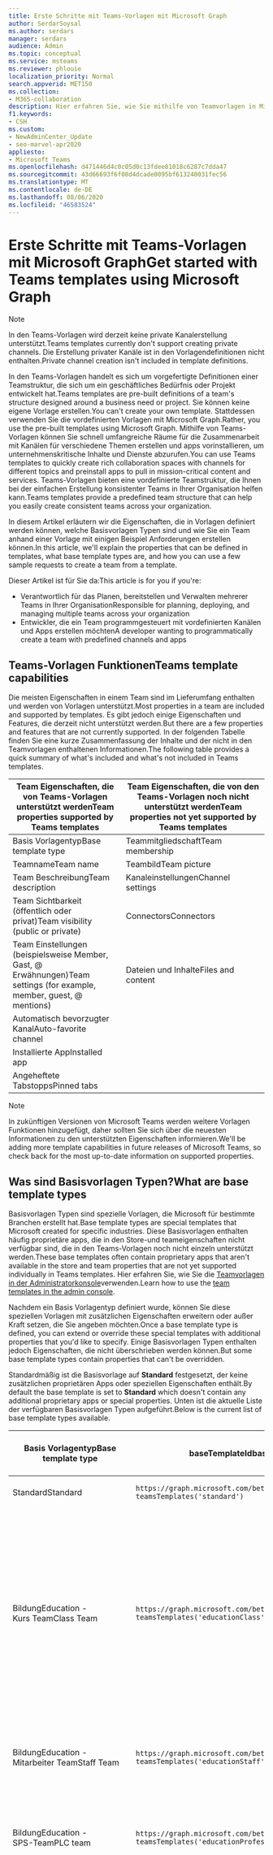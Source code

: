 ```yaml
---
title: Erste Schritte mit Teams-Vorlagen mit Microsoft Graph
author: SerdarSoysal
ms.author: serdars
manager: serdars
audience: Admin
ms.topic: conceptual
ms.service: msteams
ms.reviewer: phlouie
localization_priority: Normal
search.appverid: MET150
ms.collection:
- M365-collaboration
description: Hier erfahren Sie, wie Sie mithilfe von Teamvorlagen in Microsoft Graph Zusammenarbeit mit Kanälen für verschiedene Themen erstellen und apps vorinstallieren, um Inhalte und Dienste bereitzustellen.
f1.keywords:
- CSH
ms.custom:
- NewAdminCenter_Update
- seo-marvel-apr2020
appliesto:
- Microsoft Teams
ms.openlocfilehash: d471446d4c0c05d0c13fdee81018c6287c7dda47
ms.sourcegitcommit: 43d66693f6f08d4dcade0095bf613240031fec56
ms.translationtype: MT
ms.contentlocale: de-DE
ms.lasthandoff: 08/06/2020
ms.locfileid: "46583524"
---
```

# <a name="get-started-with-teams-templates-using-microsoft-graph"></a><span data-ttu-id="a1c3e-103">Erste Schritte mit Teams-Vorlagen mit Microsoft Graph</span><span class="sxs-lookup"><span data-stu-id="a1c3e-103">Get started with Teams templates using Microsoft Graph</span></span>

> [!NOTE]
> <span data-ttu-id="a1c3e-104">In den Teams-Vorlagen wird derzeit keine private Kanalerstellung unterstützt.</span><span class="sxs-lookup"><span data-stu-id="a1c3e-104">Teams templates currently don't support creating private channels.</span></span> <span data-ttu-id="a1c3e-105">Die Erstellung privater Kanäle ist in den Vorlagendefinitionen nicht enthalten.</span><span class="sxs-lookup"><span data-stu-id="a1c3e-105">Private channel creation isn't included in template definitions.</span></span>

<span data-ttu-id="a1c3e-106">In den Teams-Vorlagen handelt es sich um vorgefertigte Definitionen einer Teamstruktur, die sich um ein geschäftliches Bedürfnis oder Projekt entwickelt hat.</span><span class="sxs-lookup"><span data-stu-id="a1c3e-106">Teams templates are pre-built definitions of a team's structure designed around a business need or project.</span></span> <span data-ttu-id="a1c3e-107">Sie können keine eigene Vorlage erstellen.</span><span class="sxs-lookup"><span data-stu-id="a1c3e-107">You can't create your own template.</span></span> <span data-ttu-id="a1c3e-108">Stattdessen verwenden Sie die vordefinierten Vorlagen mit Microsoft Graph.</span><span class="sxs-lookup"><span data-stu-id="a1c3e-108">Rather, you use the pre-built templates using Microsoft Graph.</span></span> <span data-ttu-id="a1c3e-109">Mithilfe von Teams-Vorlagen können Sie schnell umfangreiche Räume für die Zusammenarbeit mit Kanälen für verschiedene Themen erstellen und apps vorinstallieren, um unternehmenskritische Inhalte und Dienste abzurufen.</span><span class="sxs-lookup"><span data-stu-id="a1c3e-109">You can use Teams templates to quickly create rich collaboration spaces with channels for different topics and preinstall apps to pull in mission-critical content and services.</span></span> <span data-ttu-id="a1c3e-110">Teams-Vorlagen bieten eine vordefinierte Teamstruktur, die Ihnen bei der einfachen Erstellung konsistenter Teams in Ihrer Organisation helfen kann.</span><span class="sxs-lookup"><span data-stu-id="a1c3e-110">Teams templates provide a predefined team structure that can help you easily create consistent teams across your organization.</span></span>

<span data-ttu-id="a1c3e-111">In diesem Artikel erläutern wir die Eigenschaften, die in Vorlagen definiert werden können, welche Basisvorlagen Typen sind und wie Sie ein Team anhand einer Vorlage mit einigen Beispiel Anforderungen erstellen können.</span><span class="sxs-lookup"><span data-stu-id="a1c3e-111">In this article, we'll explain the properties that can be defined in templates, what base template types are, and how you can use a few sample requests to create a team from a template.</span></span>

<span data-ttu-id="a1c3e-112">Dieser Artikel ist für Sie da:</span><span class="sxs-lookup"><span data-stu-id="a1c3e-112">This article is for you if you're:</span></span>

- <span data-ttu-id="a1c3e-113">Verantwortlich für das Planen, bereitstellen und Verwalten mehrerer Teams in Ihrer Organisation</span><span class="sxs-lookup"><span data-stu-id="a1c3e-113">Responsible for planning, deploying, and managing multiple teams across your organization</span></span><br>
- <span data-ttu-id="a1c3e-114">Entwickler, die ein Team programmgesteuert mit vordefinierten Kanälen und Apps erstellen möchten</span><span class="sxs-lookup"><span data-stu-id="a1c3e-114">A developer wanting to programmatically create a team with predefined channels and apps</span></span>

## <a name="teams-template-capabilities"></a><span data-ttu-id="a1c3e-115">Teams-Vorlagen Funktionen</span><span class="sxs-lookup"><span data-stu-id="a1c3e-115">Teams template capabilities</span></span>

<span data-ttu-id="a1c3e-116">Die meisten Eigenschaften in einem Team sind im Lieferumfang enthalten und werden von Vorlagen unterstützt.</span><span class="sxs-lookup"><span data-stu-id="a1c3e-116">Most properties in a team are included and supported by templates.</span></span> <span data-ttu-id="a1c3e-117">Es gibt jedoch einige Eigenschaften und Features, die derzeit nicht unterstützt werden.</span><span class="sxs-lookup"><span data-stu-id="a1c3e-117">But there are a few properties and features that are not currently supported.</span></span> <span data-ttu-id="a1c3e-118">In der folgenden Tabelle finden Sie eine kurze Zusammenfassung der Inhalte und der nicht in den Teamvorlagen enthaltenen Informationen.</span><span class="sxs-lookup"><span data-stu-id="a1c3e-118">The following table provides a quick summary of what's included and what's not included in Teams templates.</span></span>

| <span data-ttu-id="a1c3e-119">**Team Eigenschaften, die von Teams-Vorlagen unterstützt werden**</span><span class="sxs-lookup"><span data-stu-id="a1c3e-119">**Team properties supported by Teams templates**</span></span> | <span data-ttu-id="a1c3e-120">**Team Eigenschaften, die von den Teams-Vorlagen noch nicht unterstützt werden**</span><span class="sxs-lookup"><span data-stu-id="a1c3e-120">**Team properties not yet supported by Teams templates**</span></span> |
| ------------------------------------------------ | -------------------------------------------------------- |
| <span data-ttu-id="a1c3e-121">Basis Vorlagentyp</span><span class="sxs-lookup"><span data-stu-id="a1c3e-121">Base template type</span></span> | <span data-ttu-id="a1c3e-122">Teammitgliedschaft</span><span class="sxs-lookup"><span data-stu-id="a1c3e-122">Team membership</span></span> |
| <span data-ttu-id="a1c3e-123">Teamname</span><span class="sxs-lookup"><span data-stu-id="a1c3e-123">Team name</span></span> | <span data-ttu-id="a1c3e-124">Teambild</span><span class="sxs-lookup"><span data-stu-id="a1c3e-124">Team picture</span></span> |
| <span data-ttu-id="a1c3e-125">Team Beschreibung</span><span class="sxs-lookup"><span data-stu-id="a1c3e-125">Team description</span></span> | <span data-ttu-id="a1c3e-126">Kanaleinstellungen</span><span class="sxs-lookup"><span data-stu-id="a1c3e-126">Channel settings</span></span> |
| <span data-ttu-id="a1c3e-127">Team Sichtbarkeit (öffentlich oder privat)</span><span class="sxs-lookup"><span data-stu-id="a1c3e-127">Team visibility (public or private)</span></span> | <span data-ttu-id="a1c3e-128">Connectors</span><span class="sxs-lookup"><span data-stu-id="a1c3e-128">Connectors</span></span> |
| <span data-ttu-id="a1c3e-129">Team Einstellungen (beispielsweise Member, Gast, @ Erwähnungen)</span><span class="sxs-lookup"><span data-stu-id="a1c3e-129">Team settings (for example, member, guest, @ mentions)</span></span> | <span data-ttu-id="a1c3e-130">Dateien und Inhalte</span><span class="sxs-lookup"><span data-stu-id="a1c3e-130">Files and content</span></span> |
| <span data-ttu-id="a1c3e-131">Automatisch bevorzugter Kanal</span><span class="sxs-lookup"><span data-stu-id="a1c3e-131">Auto-favorite channel</span></span> | |
| <span data-ttu-id="a1c3e-132">Installierte App</span><span class="sxs-lookup"><span data-stu-id="a1c3e-132">Installed app</span></span> | |
| <span data-ttu-id="a1c3e-133">Angeheftete Tabstopps</span><span class="sxs-lookup"><span data-stu-id="a1c3e-133">Pinned tabs</span></span> | |

> [!NOTE]
> <span data-ttu-id="a1c3e-134">In zukünftigen Versionen von Microsoft Teams werden weitere Vorlagen Funktionen hinzugefügt, daher sollten Sie sich über die neuesten Informationen zu den unterstützten Eigenschaften informieren.</span><span class="sxs-lookup"><span data-stu-id="a1c3e-134">We'll be adding more template capabilities in future releases of Microsoft Teams, so check back for the most up-to-date information on supported properties.</span></span>

## <a name="what-are-base-template-types"></a><span data-ttu-id="a1c3e-135">Was sind Basisvorlagen Typen?</span><span class="sxs-lookup"><span data-stu-id="a1c3e-135">What are base template types</span></span>

<span data-ttu-id="a1c3e-136">Basisvorlagen Typen sind spezielle Vorlagen, die Microsoft für bestimmte Branchen erstellt hat.</span><span class="sxs-lookup"><span data-stu-id="a1c3e-136">Base template types are special templates that Microsoft created for specific industries.</span></span> <span data-ttu-id="a1c3e-137">Diese Basisvorlagen enthalten häufig proprietäre apps, die in den Store-und teameigenschaften nicht verfügbar sind, die in den Teams-Vorlagen noch nicht einzeln unterstützt werden.</span><span class="sxs-lookup"><span data-stu-id="a1c3e-137">These base templates often contain proprietary apps that aren't available in the store and team properties that are not yet supported individually in Teams templates.</span></span> <span data-ttu-id="a1c3e-138">Hier erfahren Sie, wie Sie die [Teamvorlagen in der Administratorkonsole](get-started-with-teams-templates.md)verwenden.</span><span class="sxs-lookup"><span data-stu-id="a1c3e-138">Learn how to use the [team templates in the admin console](get-started-with-teams-templates.md).</span></span>

<span data-ttu-id="a1c3e-139">Nachdem ein Basis Vorlagentyp definiert wurde, können Sie diese speziellen Vorlagen mit zusätzlichen Eigenschaften erweitern oder außer Kraft setzen, die Sie angeben möchten.</span><span class="sxs-lookup"><span data-stu-id="a1c3e-139">Once a base template type is defined, you can extend or override these special templates with additional properties that you'd like to specify.</span></span> <span data-ttu-id="a1c3e-140">Einige Basisvorlagen Typen enthalten jedoch Eigenschaften, die nicht überschrieben werden können.</span><span class="sxs-lookup"><span data-stu-id="a1c3e-140">But some base template types contain properties that can't be overridden.</span></span>

<span data-ttu-id="a1c3e-141">Standardmäßig ist die Basisvorlage auf **Standard** festgesetzt, der keine zusätzlichen proprietären Apps oder speziellen Eigenschaften enthält.</span><span class="sxs-lookup"><span data-stu-id="a1c3e-141">By default the base template is set to **Standard** which doesn't contain any additional proprietary apps or special properties.</span></span> <span data-ttu-id="a1c3e-142">Unten ist die aktuelle Liste der verfügbaren Basisvorlagen Typen aufgeführt.</span><span class="sxs-lookup"><span data-stu-id="a1c3e-142">Below is the current list of base template types available.</span></span>

| <span data-ttu-id="a1c3e-143">Basis Vorlagentyp</span><span class="sxs-lookup"><span data-stu-id="a1c3e-143">Base template type</span></span> | <span data-ttu-id="a1c3e-144">baseTemplateId</span><span class="sxs-lookup"><span data-stu-id="a1c3e-144">baseTemplateId</span></span> | <span data-ttu-id="a1c3e-145">Eigenschaften, die mit dieser Basisvorlage geliefert werden</span><span class="sxs-lookup"><span data-stu-id="a1c3e-145">Properties that come with this base template</span></span> |
| ------------------ | -------------- | ----------------------------------------------------- |
| <span data-ttu-id="a1c3e-146">Standard</span><span class="sxs-lookup"><span data-stu-id="a1c3e-146">Standard</span></span> | `https://graph.microsoft.com/beta/`<br>`teamsTemplates('standard')` | <span data-ttu-id="a1c3e-147">Keine weiteren apps und Eigenschaften</span><span class="sxs-lookup"><span data-stu-id="a1c3e-147">No additional apps and properties</span></span> |
| <span data-ttu-id="a1c3e-148">Bildung</span><span class="sxs-lookup"><span data-stu-id="a1c3e-148">Education -</span></span><br><span data-ttu-id="a1c3e-149">Kurs Team</span><span class="sxs-lookup"><span data-stu-id="a1c3e-149">Class Team</span></span> | `https://graph.microsoft.com/beta/`<br>`teamsTemplates('educationClass')` | <span data-ttu-id="a1c3e-150">Apps</span><span class="sxs-lookup"><span data-stu-id="a1c3e-150">Apps:</span></span><ul><li><span data-ttu-id="a1c3e-151">OneNote-Kurs Notizbuch (auf der Registerkarte " **Allgemein** " angeheftet)</span><span class="sxs-lookup"><span data-stu-id="a1c3e-151">OneNote Class Notebook (pinned to the **General** tab)</span></span> </li><li><span data-ttu-id="a1c3e-152">Aufgaben-app (angeheftet an die Registerkarte " **Allgemein** ")</span><span class="sxs-lookup"><span data-stu-id="a1c3e-152">Assignments app (pinned to the **General** tab)</span></span></li></ul> <span data-ttu-id="a1c3e-153">Team Eigenschaften:</span><span class="sxs-lookup"><span data-stu-id="a1c3e-153">Team properties:</span></span><ul><li><span data-ttu-id="a1c3e-154">Team Sichtbarkeit auf **HiddenMembership** (kann nicht außer Kraft gesetzt werden)</span><span class="sxs-lookup"><span data-stu-id="a1c3e-154">Team visibility set to **HiddenMembership** (cannot be overridden)</span></span></li></ul> |
| <span data-ttu-id="a1c3e-155">Bildung</span><span class="sxs-lookup"><span data-stu-id="a1c3e-155">Education -</span></span><br><span data-ttu-id="a1c3e-156">Mitarbeiter Team</span><span class="sxs-lookup"><span data-stu-id="a1c3e-156">Staff Team</span></span> | `https://graph.microsoft.com/beta/`<br>`teamsTemplates('educationStaff')` | <span data-ttu-id="a1c3e-157">Apps</span><span class="sxs-lookup"><span data-stu-id="a1c3e-157">Apps:</span></span><ul><li><span data-ttu-id="a1c3e-158">OneNote-Mitarbeiter Notizbuch (auf der Registerkarte " **Allgemein** " angeheftet)</span><span class="sxs-lookup"><span data-stu-id="a1c3e-158">OneNote Staff Notebook (pinned to the **General** tab)</span></span></li></ul> |
|<span data-ttu-id="a1c3e-159">Bildung</span><span class="sxs-lookup"><span data-stu-id="a1c3e-159">Education -</span></span><br><span data-ttu-id="a1c3e-160">SPS-Team</span><span class="sxs-lookup"><span data-stu-id="a1c3e-160">PLC team</span></span> |`https://graph.microsoft.com/beta/`<br>`teamsTemplates('educationProfessionalLearningCommunity')` | <span data-ttu-id="a1c3e-161">Apps</span><span class="sxs-lookup"><span data-stu-id="a1c3e-161">Apps:</span></span><ul><li><span data-ttu-id="a1c3e-162">OneNote PLC-Notizbuch (auf der Registerkarte " **Allgemein** " angeheftet)</span><span class="sxs-lookup"><span data-stu-id="a1c3e-162">OneNote PLC Notebook (pinned to the **General** tab)</span></span></ul></li>|
| <span data-ttu-id="a1c3e-163">Retail</span><span class="sxs-lookup"><span data-stu-id="a1c3e-163">Retail -</span></span><br><span data-ttu-id="a1c3e-164">Store</span><span class="sxs-lookup"><span data-stu-id="a1c3e-164">Store</span></span> | `https://graph.microsoft.com/beta/`<br>`teamsTemplates('retailStore')` | <span data-ttu-id="a1c3e-165">Kanäle</span><span class="sxs-lookup"><span data-stu-id="a1c3e-165">Channels:</span></span><ul><li><span data-ttu-id="a1c3e-166">UMSCHALT Übergabe</span><span class="sxs-lookup"><span data-stu-id="a1c3e-166">Shift handoff</span></span></li><li><span data-ttu-id="a1c3e-167">Lerntools</span><span class="sxs-lookup"><span data-stu-id="a1c3e-167">Learning</span></span></li></ul><span data-ttu-id="a1c3e-168">Team Eigenschaften</span><span class="sxs-lookup"><span data-stu-id="a1c3e-168">Team properties</span></span><ul><li><span data-ttu-id="a1c3e-169">Team Sichtbarkeit auf "öffentlich" eingestellt</span><span class="sxs-lookup"><span data-stu-id="a1c3e-169">Team visibility set to Public</span></span></li></ul><span data-ttu-id="a1c3e-170">Mitglieder Berechtigungen</span><span class="sxs-lookup"><span data-stu-id="a1c3e-170">Member permissions</span></span><ul><li><span data-ttu-id="a1c3e-171">Verhindern, dass Mitglieder Kanäle erstellen, aktualisieren oder entfernen</span><span class="sxs-lookup"><span data-stu-id="a1c3e-171">Prevent members from creating, updating, or removing channels</span></span></li><li><span data-ttu-id="a1c3e-172">Verhindern, dass Mitglieder apps hinzufügen oder entfernen</span><span class="sxs-lookup"><span data-stu-id="a1c3e-172">Prevent members from adding or removing apps</span></span></li><li><span data-ttu-id="a1c3e-173">Verhindern, dass Mitglieder Connectors erstellen, aktualisieren oder entfernen</span><span class="sxs-lookup"><span data-stu-id="a1c3e-173">Prevent members from creating, updating, or removing connectors</span></span></li></ul> |
| <span data-ttu-id="a1c3e-174">Retail</span><span class="sxs-lookup"><span data-stu-id="a1c3e-174">Retail -</span></span><br><span data-ttu-id="a1c3e-175">Manager-Zusammenarbeit</span><span class="sxs-lookup"><span data-stu-id="a1c3e-175">Manager collaboration</span></span> | `https://graph.microsoft.com/beta/`<br>`teamsTemplates('retailManagerCollaboration')` | <span data-ttu-id="a1c3e-176">Kanäle</span><span class="sxs-lookup"><span data-stu-id="a1c3e-176">Channels:</span></span><ul><li><span data-ttu-id="a1c3e-177">UMSCHALT Übergabe</span><span class="sxs-lookup"><span data-stu-id="a1c3e-177">Shift handoff</span></span></li><li><span data-ttu-id="a1c3e-178">Lerntools</span><span class="sxs-lookup"><span data-stu-id="a1c3e-178">Learning</span></span></li></ul><span data-ttu-id="a1c3e-179">Team Eigenschaften:</span><span class="sxs-lookup"><span data-stu-id="a1c3e-179">Team properties:</span></span><ul><li><span data-ttu-id="a1c3e-180">Team Sichtbarkeit auf "Privat" gesetzt</span><span class="sxs-lookup"><span data-stu-id="a1c3e-180">Team visibility set to Private</span></span></li></ul><span data-ttu-id="a1c3e-181">Mitglieder Berechtigungen:</span><span class="sxs-lookup"><span data-stu-id="a1c3e-181">Member permissions:</span></span><ul><li><span data-ttu-id="a1c3e-182">Verhindern, dass Mitglieder Kanäle erstellen, aktualisieren oder entfernen</span><span class="sxs-lookup"><span data-stu-id="a1c3e-182">Prevent members from creating, updating, or removing channels</span></span></li><li><span data-ttu-id="a1c3e-183">Verhindern, dass Mitglieder apps hinzufügen oder entfernen</span><span class="sxs-lookup"><span data-stu-id="a1c3e-183">Prevent members from adding or removing apps</span></span></li><li><span data-ttu-id="a1c3e-184">Verhindern, dass Mitglieder Connectors erstellen, aktualisieren oder entfernen</span><span class="sxs-lookup"><span data-stu-id="a1c3e-184">Prevent members from creating, updating, or removing connectors</span></span></li></ul>|
| <span data-ttu-id="a1c3e-185">Im Gesundheitswesen</span><span class="sxs-lookup"><span data-stu-id="a1c3e-185">Healthcare -</span></span><br><span data-ttu-id="a1c3e-186">Ward</span><span class="sxs-lookup"><span data-stu-id="a1c3e-186">Ward</span></span> |`https://graph.microsoft.com/beta/`<br>`teamsTemplates('healthcareWard')` |<span data-ttu-id="a1c3e-187">Kanäle</span><span class="sxs-lookup"><span data-stu-id="a1c3e-187">Channels:</span></span> <ul><li><span data-ttu-id="a1c3e-188">Ankündigungen\*</span><span class="sxs-lookup"><span data-stu-id="a1c3e-188">Announcements\*</span></span></li><li><span data-ttu-id="a1c3e-189">Kauert\*</span><span class="sxs-lookup"><span data-stu-id="a1c3e-189">Huddles\*</span></span></li><li><span data-ttu-id="a1c3e-190">Runden</span><span class="sxs-lookup"><span data-stu-id="a1c3e-190">Rounds</span></span></li><li><span data-ttu-id="a1c3e-191">Personal\*</span><span class="sxs-lookup"><span data-stu-id="a1c3e-191">Staffing\*</span></span></li><li><span data-ttu-id="a1c3e-192">Schulungen\*</span><span class="sxs-lookup"><span data-stu-id="a1c3e-192">Training\*</span></span></li></ul><span data-ttu-id="a1c3e-193">\*Automatisch bevorzugte Kanäle</span><span class="sxs-lookup"><span data-stu-id="a1c3e-193">\*Auto-favorited channels</span></span> |
|<span data-ttu-id="a1c3e-194">Im Gesundheitswesen</span><span class="sxs-lookup"><span data-stu-id="a1c3e-194">Healthcare -</span></span><br><span data-ttu-id="a1c3e-195">Krankenhaus</span><span class="sxs-lookup"><span data-stu-id="a1c3e-195">Hospital</span></span> | `https://graph.microsoft.com/beta/`<br>`teamsTemplates('healthcareHospital')` |<span data-ttu-id="a1c3e-196">Kanäle</span><span class="sxs-lookup"><span data-stu-id="a1c3e-196">Channels:</span></span><ul><li><span data-ttu-id="a1c3e-197">Ankündigungen\*</span><span class="sxs-lookup"><span data-stu-id="a1c3e-197">Announcements\*</span></span></li><li><span data-ttu-id="a1c3e-198">Compliance\*</span><span class="sxs-lookup"><span data-stu-id="a1c3e-198">Compliance\*</span></span></li><li><span data-ttu-id="a1c3e-199">Freiheits</span><span class="sxs-lookup"><span data-stu-id="a1c3e-199">Custodial</span></span></li><li><span data-ttu-id="a1c3e-200">Personalwesen</span><span class="sxs-lookup"><span data-stu-id="a1c3e-200">Human Resources</span></span></li></li><li><span data-ttu-id="a1c3e-201">Apotheke</span><span class="sxs-lookup"><span data-stu-id="a1c3e-201">Pharmacy</span></span></li></ul><span data-ttu-id="a1c3e-202">\*Automatisch bevorzugter Kanal</span><span class="sxs-lookup"><span data-stu-id="a1c3e-202">\*Auto-favorited channel</span></span>|
|||

## <a name="related-topics"></a><span data-ttu-id="a1c3e-203">Verwandte Themen</span><span class="sxs-lookup"><span data-stu-id="a1c3e-203">Related topics</span></span>

- <span data-ttu-id="a1c3e-204">[Team erstellen](https://docs.microsoft.com/graph/api/team-post?view=graph-rest-beta) (in der Vorschau)</span><span class="sxs-lookup"><span data-stu-id="a1c3e-204">[Create team](https://docs.microsoft.com/graph/api/team-post?view=graph-rest-beta) (in preview)</span></span>
- [<span data-ttu-id="a1c3e-205">Neues Team</span><span class="sxs-lookup"><span data-stu-id="a1c3e-205">New-Team</span></span>](https://docs.microsoft.com/powershell/module/teams/New-Team?view=teams-ps)
- [<span data-ttu-id="a1c3e-206">Administratorschulung für Microsoft Teams</span><span class="sxs-lookup"><span data-stu-id="a1c3e-206">Admin training for Microsoft Teams</span></span>](itadmin-readiness.md)
- [<span data-ttu-id="a1c3e-207">Erste Schritte mit Vorlagen für Teams im Einzelhandel</span><span class="sxs-lookup"><span data-stu-id="a1c3e-207">Get started with Retail Teams templates</span></span>](get-started-with-retail-teams-templates.md)
- [<span data-ttu-id="a1c3e-208">Erste Schritte mit Teams-Vorlagen für Organisationen im Gesundheitswesen</span><span class="sxs-lookup"><span data-stu-id="a1c3e-208">Get started with Teams templates for Healthcare organizations</span></span>](expand-teams-across-your-org/healthcare/healthcare-templates.md)
